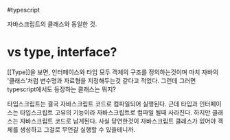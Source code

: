#typescript  

자바스크립트의 클래스와 동일한 것.

# vs type, interface?
[[Type]]을 보면, 인터페이스와 타입 모두 객체의 구조를 정의하는것이며 마치 자바의 '클래스'처럼 변수명과 자료형을 지정해두는것 같다고 적었다.
그런데 그러면 typescript에서도 등장하는 클래스는 뭐지?

타입스크립트는 결국 자바스크립트 코드로 컴파일되어 실행된다.
근데 타입과 인터페이스는 타입스크립트 고유의 기능이라 자바스크립트로 컴파일 될때 사라진다.
하지만 클래스는 자바스크립트 코드로 남게된다.
사실 당연한것이 자바스크립트 클래스가 있어야 객체를 생성하고 그걸로 무언갈 실행할 수 있을테니까.

